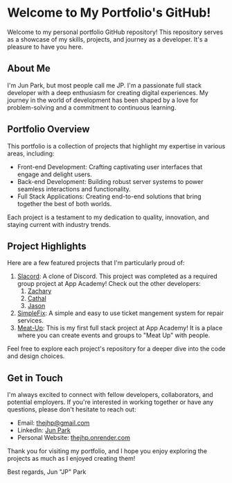 # Welcome to My Portfolio's GitHub!

Welcome to my personal portfolio GitHub repository! This repository serves as a showcase of my skills, projects, and journey as a developer. It's a pleasure to have you here.

## About Me

I'm Jun Park, but most people call me JP. I'm a passionate full stack developer with a deep enthusiasm for creating digital experiences. My journey in the world of development has been shaped by a love for problem-solving and a commitment to continuous learning.

## Portfolio Overview

This portfolio is a collection of projects that highlight my expertise in various areas, including:

- Front-end Development: Crafting captivating user interfaces that engage and delight users.
- Back-end Development: Building robust server systems to power seamless interactions and functionality.
- Full Stack Applications: Creating end-to-end solutions that bring together the best of both worlds.

Each project is a testament to my dedication to quality, innovation, and staying current with industry trends.

## Project Highlights

Here are a few featured projects that I'm particularly proud of:

1. [Slacord](https://slacord.onrender.com/): A clone of Discord. This project was completed as a required group project at App Academy! Check out the other developers:
    1. [Zachary](https://github.com/zachary5939)
    2. [Cathal](https://github.com/cathalpaz)
    3. [Jason](https://github.com/jmurphy1196)
2. [SimpleFix](https://simplefix.onrender.com/): A simple and easy to use ticket mangement system for repair services.
3. [Meat-Up](https://meat-up.onrender.com/): This is my first full stack project at App Academy! It is a place where you can create events and groups to "Meat Up" with people.

Feel free to explore each project's repository for a deeper dive into the code and design choices.

## Get in Touch

I'm always excited to connect with fellow developers, collaborators, and potential employers. If you're interested in working together or have any questions, please don't hesitate to reach out:

- Email: [thejhp@gmail.com](mailto:thejhp@gmail.com)
- LinkedIn: [Jun Park](https://www.linkedin.com/in/jun-park-3b23b7285/)
- Personal Website: [thejhp.onrender.com](http:/thejhp.onrender.com)

Thank you for visiting my portfolio, and I hope you enjoy exploring the projects as much as I enjoyed creating them!

Best regards,
Jun "JP" Park
